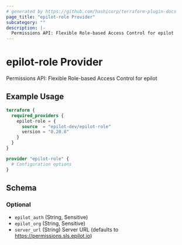 ```yaml
---
# generated by https://github.com/hashicorp/terraform-plugin-docs
page_title: "epilot-role Provider"
subcategory: ""
description: |-
  Permissions API: Flexible Role-based Access Control for epilot
---
```


# epilot-role Provider

Permissions API: Flexible Role-based Access Control for epilot

## Example Usage

```terraform
terraform {
  required_providers {
    epilot-role = {
      source  = "epilot-dev/epilot-role"
      version = "0.20.8"
    }
  }
}

provider "epilot-role" {
  # Configuration options
}
```

<!-- schema generated by tfplugindocs -->
## Schema

### Optional

- `epilot_auth` (String, Sensitive)
- `epilot_org` (String, Sensitive)
- `server_url` (String) Server URL (defaults to https://permissions.sls.epilot.io)
